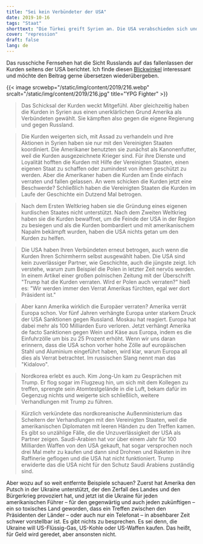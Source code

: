 ```yaml
---
title: "Sei kein Verbündeter der USA"
date: 2019-10-16
tags: "Staat"
shorttext: "Die Türkei greift Syrien an. Die USA verabschieden sich und lassen die Kurden allein, Trump empfiehlt sogar den Rückzug. Wer ist hier der Thor?"
cover: "repression"
draft: false
lang: de
---
```


Das russchiche Fernsehen hat die Sicht Russlands auf das fallenlassen der Kurden seitens der USA berichtet. Ich finde diesen [Blickwinkel](http://vesti7.ru/video/1952670/episode/13-10-2019/ "ЭФИР ОТ 13.10.2019") interessant und möchte den Beitrag gerne übersetzen wiederübergeben.

{{< image srcwebp="/static/img/content/2019/216.webp" srcalt="/static/img/content/2019/216.jpg" title="YPG Fighter" >}}

> Das Schicksal der Kurden weckt Mitgefühl. Aber gleichzeitig haben die Kurden in Syrien aus einen unerklärlichen Grund Amerika als Verbündeten gewählt. Sie kämpften also gegen die eigene Regierung und gegen Russland. 

> Die Kurden weigerten sich, mit Assad zu verhandeln und ihre Aktionen in Syrien haben sie nur mit den Vereinigten Staaten koordiniert. Die Amerikaner benutzten sie zunächst als Kanonenfutter, weil die Kurden ausgezeichnete Krieger sind. Für ihre Dienste und Loyalität hofften die Kurden mit Hilfe der Vereinigten Staaten, einen eigenen Staat zu schaffen oder zumindest von ihnen geschützt zu werden. Aber die Amerikaner haben die Kurden am Ende einfach verraten und fallen gelassen. An wem schicken die Kurden jetzt eine Beschwerde? Schließlich haben die Vereinigten Staaten die Kurden im Laufe der Geschichte ein Dutzend Mal betrogen.

> Nach dem Ersten Weltkrieg haben sie die Gründung eines eigenen kurdischen Staates nicht unterstützt. Nach dem Zweiten Weltkrieg haben sie die Kurden bewaffnet, um die Feinde der USA in der Region zu besiegen und als die Kurden bombardiert und mit amerikanischem Napalm bekämpft wurden, haben die USA nichts getan um den Kurden zu helfen.

> Die USA haben Ihren Verbündeten erneut betrogen, auch wenn die Kurden Ihren Schirmherrn selbst ausgewählt haben. Die USA sind kein zuverlässiger Partner, wie Geschichte, auch die jüngste zeigt. Ich verstehe, warum zum Beispiel die Polen in letzter Zeit nervös werden. In einem Artikel einer großen polnischen Zeitung mit der Überschrift "Trump hat die Kurden verraten. Wird er Polen auch verraten?" hieß es: "Wir werden immer den Verrat Amerikas fürchten, egal wer dort Präsident ist."

> Aber kann Amerika wirklich die Europäer verraten? Amerika verrät Europa schon. Vor fünf Jahren verhängte Europa unter starkem Druck der USA Sanktionen gegen Russland. Moskau hat reagiert. Europa hat dabei mehr als 100 Milliarden Euro verloren. Jetzt verhängt Amerika de facto Sanktionen gegen Wein und Käse aus Europa, indem es die Einfuhrzölle um bis zu 25 Prozent erhöht. Wenn wir uns daran erinnern, dass die USA schon vorher hohe Zölle auf europäischen Stahl und Aluminium eingeführt haben, wird klar, warum Europa all dies als Verrat betrachtet. Im russischen Slang nennt man das "Kidalovo".

> Nordkorea erlebt es auch. Kim Jong-Un kam zu Gesprächen mit Trump. Er flog sogar im Flugzeug hin, um sich mit dem Kollegen zu treffen, sprengte sein Atomtestgelände in die Luft, bekam dafür im Gegenzug nichts und weigerte sich schließlich, weitere Verhandlungen mit Trump zu führen.

> Kürzlich verkündete das nordkoreanische Außenministerium das Scheitern der Verhandlungen mit den Vereinigten Staaten, weil die amerikanischen Diplomaten mit leeren Händen zu den Treffen kamen. Es gibt so unzählige Fälle, die die Unzuverlässigkeit der USA als Partner zeigen. Saudi-Arabien hat vor über einem Jahr für 100 Milliarden Waffen von den USA gekauft, hat sogar versprochen noch drei Mal mehr zu kaufen und dann sind Drohnen und Raketen in ihre Raffinerie geflogen und die USA hat nicht funktioniert. Trump erwiderte das die USA nicht für den Schutz Saudi Arabiens zuständig sind.

Aber wozu auf so weit entfernte Beispiele schauen? Zuerst hat Amerika den Putsch in der Ukraine unterstützt, der den Zerfall des Landes und den Bürgerkrieg provoziert hat, und jetzt ist die Ukraine für jeden amerikanischen Führer – für den gegenwärtig und auch jeden zukünftigen – ein so toxisches Land geworden, dass ein Treffen zwischen den Präsidenten der Länder – oder auch nur ein Telefonat – in absehbarer Zeit schwer vorstellbar ist. Es gibt nichts zu besprechen. Es sei denn, die Ukraine will US-Flüssig-Gas, US-Kohle oder US-Waffen kaufen. Das heißt, für Geld wird geredet, aber ansonsten nicht.
